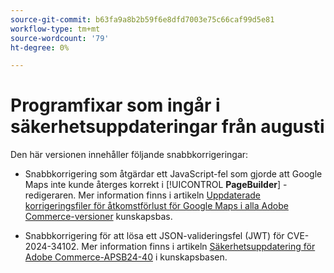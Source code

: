 ```yaml
---
source-git-commit: b63fa9a8b2b59f6e8dfd7003e75c66caf99d5e81
workflow-type: tm+mt
source-wordcount: '79'
ht-degree: 0%

---
```

# Programfixar som ingår i säkerhetsuppdateringar från augusti

Den här versionen innehåller följande snabbkorrigeringar:

* Snabbkorrigering som åtgärdar ett JavaScript-fel som gjorde att Google Maps inte kunde återges korrekt i [!UICONTROL **PageBuilder**] -redigeraren. Mer information finns i artikeln [Uppdaterade korrigeringsfiler för åtkomstförlust för Google Maps i alla Adobe Commerce-versioner](https://experienceleague.adobe.com/en/docs/commerce-knowledge-base/kb/troubleshooting/site-down-or-unresponsive/revised-patches-for-google-maps-access-loss-on-all-adobe-commerce-versions) kunskapsbas.

<!--
ACP2E-3156
ACP2E-3157
ACP2E-3158
ACP2E-3159
-->

* Snabbkorrigering för att lösa ett JSON-valideringsfel (JWT) för CVE-2024-34102. Mer information finns i artikeln [Säkerhetsuppdatering för Adobe Commerce-APSB24-40](https://experienceleague.adobe.com/en/docs/commerce-knowledge-base/kb/troubleshooting/known-issues-patches-attached/security-update-available-for-adobe-commerce-apsb24-40-revised-to-include-isolated-patch-for-cve-2024-34102) i kunskapsbasen.

<!--
AC-12486
AC-12487
AC-12488
AC-12489
--->